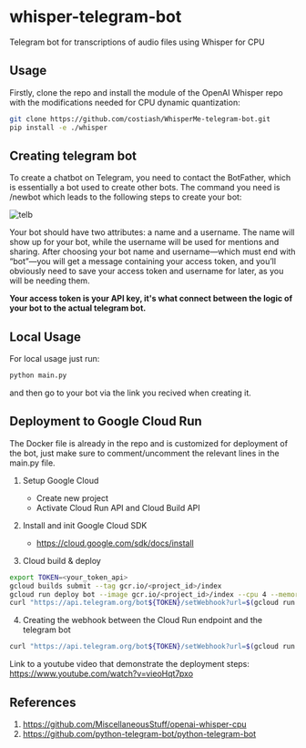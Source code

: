 # whisper-telegram-bot
Telegram bot for transcriptions of audio files using Whisper for CPU


## Usage

Firstly, clone the repo and install the module of the OpenAI Whisper repo with the
modifications needed for CPU dynamic quantization:

```bash
git clone https://github.com/costiash/WhisperMe-telegram-bot.git
pip install -e ./whisper
```

## Creating telegram bot

To create a chatbot on Telegram, you need to contact the BotFather, which is essentially a bot used to create other bots.
The command you need is /newbot which leads to the following steps to create your bot:

![telb](https://user-images.githubusercontent.com/63783894/216820639-7cb189f0-c1b9-43bf-930f-3d242a381c33.jpg)

Your bot should have two attributes: a name and a username. The name will show up for your bot, while the username will be used for mentions and sharing.
After choosing your bot name and username—which must end with “bot”—you will get a message containing your access token, and you’ll obviously need to save your access token and username for later, as you will be needing them.

<b>Your access token is your API key, it's what connect between the logic of your bot to the actual telegram bot.</b>

## Local Usage

For local usage just run:

```bash
python main.py
```

and then go to your bot via the link you recived when creating it.


## Deployment to Google Cloud Run
The Docker file is already in the repo and is customized for deployment of the bot, just make sure to comment/uncomment the relevant lines in the main.py file.

1. Setup Google Cloud
   - Create new project
   - Activate Cloud Run API and Cloud Build API
 
2. Install and init Google Cloud SDK
   - https://cloud.google.com/sdk/docs/install

3. Cloud build & deploy
```bash
export TOKEN=<your_token_api>
gcloud builds submit --tag gcr.io/<project_id>/index
gcloud run deploy bot --image gcr.io/<project_id>/index --cpu 4 --memory 16Gi --platform managed --set-env-vars TOKEN=${TOKEN}
curl "https://api.telegram.org/bot${TOKEN}/setWebhook?url=$(gcloud run services describe bot --format 'value(status.url)' --project deploy-whisper)"
```

4. Creating the webhook between the Cloud Run endpoint and the telegram bot
```bash
curl "https://api.telegram.org/bot${TOKEN}/setWebhook?url=$(gcloud run services describe bot --format 'value(status.url)' --project <project_id>)"
```

Link to a youtube video that demonstrate the deployment steps:
https://www.youtube.com/watch?v=vieoHqt7pxo

## References
1. https://github.com/MiscellaneousStuff/openai-whisper-cpu
2. https://github.com/python-telegram-bot/python-telegram-bot
